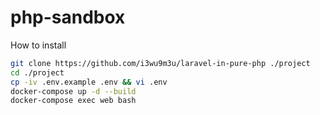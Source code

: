 # php-sandbox

How to install
```bash
git clone https://github.com/i3wu9m3u/laravel-in-pure-php ./project
cd ./project
cp -iv .env.example .env && vi .env
docker-compose up -d --build
docker-compose exec web bash
```
